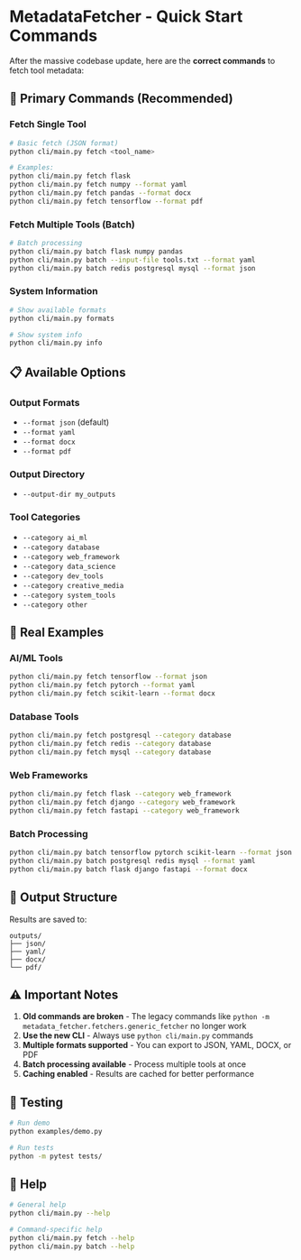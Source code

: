 # MetadataFetcher - Quick Start Commands

After the massive codebase update, here are the **correct commands** to fetch tool metadata:

## 🚀 Primary Commands (Recommended)

### Fetch Single Tool
```bash
# Basic fetch (JSON format)
python cli/main.py fetch <tool_name>

# Examples:
python cli/main.py fetch flask
python cli/main.py fetch numpy --format yaml
python cli/main.py fetch pandas --format docx
python cli/main.py fetch tensorflow --format pdf
```

### Fetch Multiple Tools (Batch)
```bash
# Batch processing
python cli/main.py batch flask numpy pandas
python cli/main.py batch --input-file tools.txt --format yaml
python cli/main.py batch redis postgresql mysql --format json
```

### System Information
```bash
# Show available formats
python cli/main.py formats

# Show system info
python cli/main.py info
```

## 📋 Available Options

### Output Formats
- `--format json` (default)
- `--format yaml`
- `--format docx`
- `--format pdf`

### Output Directory
- `--output-dir my_outputs`

### Tool Categories
- `--category ai_ml`
- `--category database`
- `--category web_framework`
- `--category data_science`
- `--category dev_tools`
- `--category creative_media`
- `--category system_tools`
- `--category other`

## 🎯 Real Examples

### AI/ML Tools
```bash
python cli/main.py fetch tensorflow --format json
python cli/main.py fetch pytorch --format yaml
python cli/main.py fetch scikit-learn --format docx
```

### Database Tools
```bash
python cli/main.py fetch postgresql --category database
python cli/main.py fetch redis --category database
python cli/main.py fetch mysql --category database
```

### Web Frameworks
```bash
python cli/main.py fetch flask --category web_framework
python cli/main.py fetch django --category web_framework
python cli/main.py fetch fastapi --category web_framework
```

### Batch Processing
```bash
python cli/main.py batch tensorflow pytorch scikit-learn --format json
python cli/main.py batch postgresql redis mysql --format yaml
python cli/main.py batch flask django fastapi --format docx
```

## 📁 Output Structure

Results are saved to:
```
outputs/
├── json/
├── yaml/
├── docx/
└── pdf/
```

## ⚠️ Important Notes

1. **Old commands are broken** - The legacy commands like `python -m metadata_fetcher.fetchers.generic_fetcher` no longer work
2. **Use the new CLI** - Always use `python cli/main.py` commands
3. **Multiple formats supported** - You can export to JSON, YAML, DOCX, or PDF
4. **Batch processing available** - Process multiple tools at once
5. **Caching enabled** - Results are cached for better performance

## 🧪 Testing

```bash
# Run demo
python examples/demo.py

# Run tests
python -m pytest tests/
```

## 📖 Help

```bash
# General help
python cli/main.py --help

# Command-specific help
python cli/main.py fetch --help
python cli/main.py batch --help
``` 